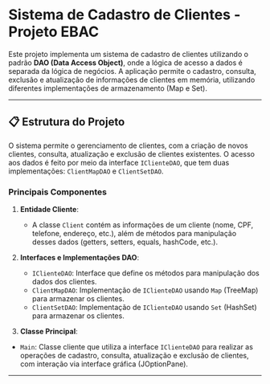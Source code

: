 # Sistema de Cadastro de Clientes - Projeto EBAC

Este projeto implementa um sistema de cadastro de clientes utilizando o padrão **DAO (Data Access Object)**, onde a lógica de acesso a dados é separada da lógica de negócios. A aplicação permite o cadastro, consulta, exclusão e atualização de informações de clientes em memória, utilizando diferentes implementações de armazenamento (Map e Set).

---

## 📋 Estrutura do Projeto

O sistema permite o gerenciamento de clientes, com a criação de novos clientes, consulta, atualização e exclusão de clientes existentes. O acesso aos dados é feito por meio da interface `IClienteDAO`, que tem duas implementações: `ClientMapDAO` e `ClientSetDAO`.

### Principais Componentes

1. **Entidade Cliente**:
   - A classe `Client` contém as informações de um cliente (nome, CPF, telefone, endereço, etc.), além de métodos para manipulação desses dados (getters, setters, equals, hashCode, etc.).

2. **Interfaces e Implementações DAO**:
   - `IClienteDAO`: Interface que define os métodos para manipulação dos dados dos clientes.
   - `ClientMapDAO`: Implementação de `IClienteDAO` usando `Map` (TreeMap) para armazenar os clientes.
   - `ClientSetDAO`: Implementação de `IClienteDAO` usando `Set` (HashSet) para armazenar os clientes.
  3. **Classe Principal**:
   - `Main`: Classe cliente que utiliza a interface `IClienteDAO` para realizar as operações de cadastro, consulta, atualização e exclusão de clientes, com interação via interface gráfica (JOptionPane).

---
